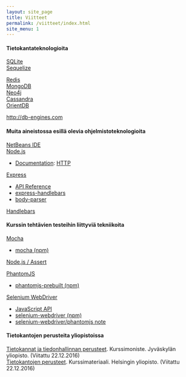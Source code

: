 ```yaml
---
layout: site_page
title: Viitteet
permalink: /viitteet/index.html 
site_menu: 1
---
```


#### Tietokantateknologioita

[SQLite][sqlite]  
[Sequelize][sequelize]

[Redis][redis]   
[MongoDB][mongodb]  
[Neo4j][neo4j]  
[Cassandra][cassandra]  
[OrientDB][orientdb]  

<http://db-engines.com>

[sqlite]: https://www.sqlite.org
[sequelize]: http://www.sequelizejs.com

[redis]: https://redis.io
[mongodb]: https://www.mongodb.com
[neo4j]: https://neo4j.com
[cassandra]: http://cassandra.apache.org
[orientdb]: http://orientdb.com

#### Muita aineistossa esillä olevia ohjelmistoteknologioita

[NetBeans IDE][netbeans]  
[Node.js][node]  

* [Documentation][node-doc]:
[HTTP][node-http]

[Express][express]   

* [API Reference][express-api]
* [express-handlebars][express-handlebars]
* [body-parser][body-parser]

[Handlebars][handlebars]
   
[netbeans]: http://netbeans.org  
[node]: https://nodejs.org 
[node-http]: https://nodejs.org/dist/latest-v6.x/docs/api/http.html 
[node-doc]: https://nodejs.org/dist/latest-v6.x/docs/api/index.html
[express]: http://expressjs.com  
[express-api]: http://expressjs.com/en/4x/api.html
[body-parser]: https://www.npmjs.com/package/body-parser
[handlebars]: http://handlebarsjs.com
[express-handlebars]:https://github.com/ericf/express-handlebars


#### Kurssin tehtävien testeihin liittyviä tekniikoita

[Mocha](https://mochajs.org)

* [mocha (npm)](https://www.npmjs.com/package/mocha)

[Node.js / Assert](https://nodejs.org/dist/latest-v6.x/docs/api/assert.html)

[PhantomJS](http://phantomjs.org)

* [phantomjs-prebuilt (npm)](https://www.npmjs.com/package/phantomjs-prebuilt)

[Selenium WebDriver](http://www.seleniumhq.org/docs/03_webdriver.jsp)

* [JavaScript API](http://seleniumhq.github.io/selenium/docs/api/javascript/)
* [selenium-webdriver (npm)](https://www.npmjs.com/package/selenium-webdriver)
* [selenium-webdriver/phantomjs note](https://seleniumhq.github.io/selenium/docs/api/javascript/module/selenium-webdriver/phantomjs.html)

#### Tietokantojen perusteita yliopistoissa

[Tietokannat ja tiedonhallinnan perusteet][ITKA204]. 
Kurssimoniste. Jyväskylän yliopisto.
(Viitattu 22.12.2016)   
[Tietokantojen perusteet][581328].
Kurssimateriaali. Helsingin yliopisto.
(Viitattu 22.12.2016)

[ITKA204]: https://tim.jyu.fi/view/kurssit/tktl/itka204/kurssimoniste
[581328]: http://tietokantojen-perusteet.github.io

